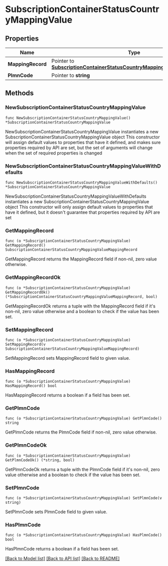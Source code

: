 # SubscriptionContainerStatusCountryMappingValue

## Properties

Name | Type | Description | Notes
------------ | ------------- | ------------- | -------------
**MappingRecord** | Pointer to [**SubscriptionContainerStatusCountryMappingValueMappingRecord**](SubscriptionContainerStatusCountryMappingValueMappingRecord.md) |  | [optional] 
**PlmnCode** | Pointer to **string** |  | [optional] 

## Methods

### NewSubscriptionContainerStatusCountryMappingValue

`func NewSubscriptionContainerStatusCountryMappingValue() *SubscriptionContainerStatusCountryMappingValue`

NewSubscriptionContainerStatusCountryMappingValue instantiates a new SubscriptionContainerStatusCountryMappingValue object
This constructor will assign default values to properties that have it defined,
and makes sure properties required by API are set, but the set of arguments
will change when the set of required properties is changed

### NewSubscriptionContainerStatusCountryMappingValueWithDefaults

`func NewSubscriptionContainerStatusCountryMappingValueWithDefaults() *SubscriptionContainerStatusCountryMappingValue`

NewSubscriptionContainerStatusCountryMappingValueWithDefaults instantiates a new SubscriptionContainerStatusCountryMappingValue object
This constructor will only assign default values to properties that have it defined,
but it doesn't guarantee that properties required by API are set

### GetMappingRecord

`func (o *SubscriptionContainerStatusCountryMappingValue) GetMappingRecord() SubscriptionContainerStatusCountryMappingValueMappingRecord`

GetMappingRecord returns the MappingRecord field if non-nil, zero value otherwise.

### GetMappingRecordOk

`func (o *SubscriptionContainerStatusCountryMappingValue) GetMappingRecordOk() (*SubscriptionContainerStatusCountryMappingValueMappingRecord, bool)`

GetMappingRecordOk returns a tuple with the MappingRecord field if it's non-nil, zero value otherwise
and a boolean to check if the value has been set.

### SetMappingRecord

`func (o *SubscriptionContainerStatusCountryMappingValue) SetMappingRecord(v SubscriptionContainerStatusCountryMappingValueMappingRecord)`

SetMappingRecord sets MappingRecord field to given value.

### HasMappingRecord

`func (o *SubscriptionContainerStatusCountryMappingValue) HasMappingRecord() bool`

HasMappingRecord returns a boolean if a field has been set.

### GetPlmnCode

`func (o *SubscriptionContainerStatusCountryMappingValue) GetPlmnCode() string`

GetPlmnCode returns the PlmnCode field if non-nil, zero value otherwise.

### GetPlmnCodeOk

`func (o *SubscriptionContainerStatusCountryMappingValue) GetPlmnCodeOk() (*string, bool)`

GetPlmnCodeOk returns a tuple with the PlmnCode field if it's non-nil, zero value otherwise
and a boolean to check if the value has been set.

### SetPlmnCode

`func (o *SubscriptionContainerStatusCountryMappingValue) SetPlmnCode(v string)`

SetPlmnCode sets PlmnCode field to given value.

### HasPlmnCode

`func (o *SubscriptionContainerStatusCountryMappingValue) HasPlmnCode() bool`

HasPlmnCode returns a boolean if a field has been set.


[[Back to Model list]](../README.md#documentation-for-models) [[Back to API list]](../README.md#documentation-for-api-endpoints) [[Back to README]](../README.md)


